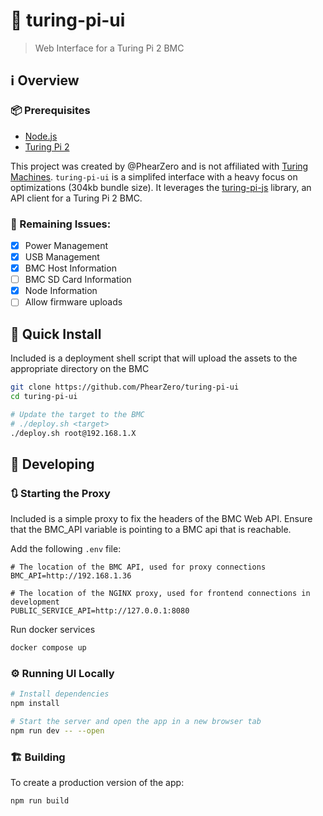 # 💄 turing-pi-ui
> Web Interface for a Turing Pi 2 BMC 


## ℹ️ Overview

### 📦 Prerequisites
- [Node.js](https://nodejs.org/en)
- [Turing Pi 2](https://turingpi.com/product/turing-pi-2/)

This project was created by @PhearZero and is not affiliated with [Turing Machines](). `turing-pi-ui` is a simplifed
interface with a heavy focus on optimizations (304kb bundle size). It leverages the [turing-pi-js](https://www.npmjs.com/package/turing-pi-js) 
library, an API client for a Turing Pi 2 BMC.

### 📝 Remaining Issues:
 - [X] Power Management
 - [X] USB Management
 - [X] BMC Host Information
 - [ ] BMC SD Card Information
 - [X] Node Information
 - [ ] Allow firmware uploads 

## 🚀 Quick Install

Included is a deployment shell script that will upload the assets to the appropriate directory on the BMC

```bash
git clone https://github.com/PhearZero/turing-pi-ui
cd turing-pi-ui

# Update the target to the BMC
# ./deploy.sh <target>
./deploy.sh root@192.168.1.X
```

## 👷 Developing

### 🔃 Starting the Proxy

Included is a simple proxy to fix the headers of the BMC Web API. Ensure that the BMC_API variable is pointing
to a BMC api that is reachable.

Add the following `.env` file:
```dotenv
# The location of the BMC API, used for proxy connections
BMC_API=http://192.168.1.36

# The location of the NGINX proxy, used for frontend connections in development
PUBLIC_SERVICE_API=http://127.0.0.1:8080
```

Run docker services
```bash
docker compose up
```

### ⚙️ Running UI Locally

```bash
# Install dependencies
npm install

# Start the server and open the app in a new browser tab
npm run dev -- --open
```

### 🏗️ Building

To create a production version of the app:

```bash
npm run build
```
